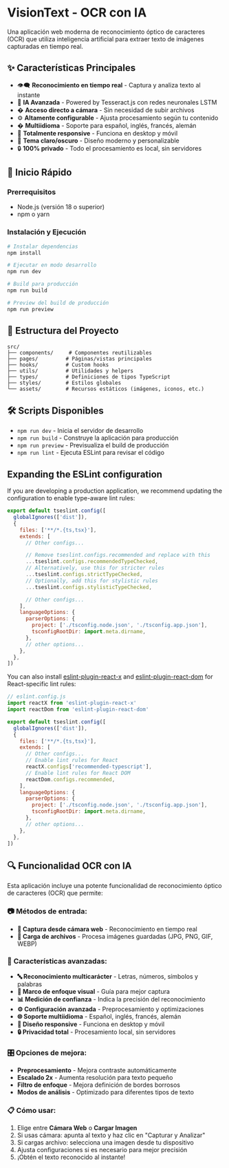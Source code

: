 # VisionText - OCR con IA

Una aplicación web moderna de reconocimiento óptico de caracteres (OCR) que utiliza inteligencia artificial para extraer texto de imágenes capturadas en tiempo real.

## ✨ Características Principales

- 👁️‍🗨️ **Reconocimiento en tiempo real** - Captura y analiza texto al instante
- 🧠 **IA Avanzada** - Powered by Tesseract.js con redes neuronales LSTM
- � **Acceso directo a cámara** - Sin necesidad de subir archivos
- ⚙️ **Altamente configurable** - Ajusta procesamiento según tu contenido
- � **Multiidioma** - Soporte para español, inglés, francés, alemán
- 📱 **Totalmente responsive** - Funciona en desktop y móvil
- 🎨 **Tema claro/oscuro** - Diseño moderno y personalizable
- 🔒 **100% privado** - Todo el procesamiento es local, sin servidores

## 🚀 Inicio Rápido

### Prerrequisitos
- Node.js (versión 18 o superior)
- npm o yarn

### Instalación y Ejecución

```bash
# Instalar dependencias
npm install

# Ejecutar en modo desarrollo
npm run dev

# Build para producción
npm run build

# Preview del build de producción
npm run preview
```

## 📁 Estructura del Proyecto

```
src/
├── components/     # Componentes reutilizables
├── pages/         # Páginas/vistas principales
├── hooks/         # Custom hooks
├── utils/         # Utilidades y helpers
├── types/         # Definiciones de tipos TypeScript
├── styles/        # Estilos globales
└── assets/        # Recursos estáticos (imágenes, iconos, etc.)
```

## 🛠️ Scripts Disponibles

- `npm run dev` - Inicia el servidor de desarrollo
- `npm run build` - Construye la aplicación para producción
- `npm run preview` - Previsualiza el build de producción
- `npm run lint` - Ejecuta ESLint para revisar el código

## Expanding the ESLint configuration

If you are developing a production application, we recommend updating the configuration to enable type-aware lint rules:

```js
export default tseslint.config([
  globalIgnores(['dist']),
  {
    files: ['**/*.{ts,tsx}'],
    extends: [
      // Other configs...

      // Remove tseslint.configs.recommended and replace with this
      ...tseslint.configs.recommendedTypeChecked,
      // Alternatively, use this for stricter rules
      ...tseslint.configs.strictTypeChecked,
      // Optionally, add this for stylistic rules
      ...tseslint.configs.stylisticTypeChecked,

      // Other configs...
    ],
    languageOptions: {
      parserOptions: {
        project: ['./tsconfig.node.json', './tsconfig.app.json'],
        tsconfigRootDir: import.meta.dirname,
      },
      // other options...
    },
  },
])
```

You can also install [eslint-plugin-react-x](https://github.com/Rel1cx/eslint-react/tree/main/packages/plugins/eslint-plugin-react-x) and [eslint-plugin-react-dom](https://github.com/Rel1cx/eslint-react/tree/main/packages/plugins/eslint-plugin-react-dom) for React-specific lint rules:

```js
// eslint.config.js
import reactX from 'eslint-plugin-react-x'
import reactDom from 'eslint-plugin-react-dom'

export default tseslint.config([
  globalIgnores(['dist']),
  {
    files: ['**/*.{ts,tsx}'],
    extends: [
      // Other configs...
      // Enable lint rules for React
      reactX.configs['recommended-typescript'],
      // Enable lint rules for React DOM
      reactDom.configs.recommended,
    ],
    languageOptions: {
      parserOptions: {
        project: ['./tsconfig.node.json', './tsconfig.app.json'],
        tsconfigRootDir: import.meta.dirname,
      },
      // other options...
    },
  },
])
```

## 🔍 **Funcionalidad OCR con IA**

Esta aplicación incluye una potente funcionalidad de reconocimiento óptico de caracteres (OCR) que permite:

### 📷 **Métodos de entrada:**
- **📸 Captura desde cámara web** - Reconocimiento en tiempo real
- **📁 Carga de archivos** - Procesa imágenes guardadas (JPG, PNG, GIF, WEBP)

### 🚀 **Características avanzadas:**
- **🔤 Reconocimiento multicarácter** - Letras, números, símbolos y palabras
- **🎯 Marco de enfoque visual** - Guía para mejor captura
- **📊 Medición de confianza** - Indica la precisión del reconocimiento
- **⚙️ Configuración avanzada** - Preprocesamiento y optimizaciones
- **🌐 Soporte multiidioma** - Español, inglés, francés, alemán
- **📱 Diseño responsive** - Funciona en desktop y móvil
- **🔒 Privacidad total** - Procesamiento local, sin servidores

### 🎛️ **Opciones de mejora:**
- **Preprocesamiento** - Mejora contraste automáticamente
- **Escalado 2x** - Aumenta resolución para texto pequeño
- **Filtro de enfoque** - Mejora definición de bordes borrosos
- **Modos de análisis** - Optimizado para diferentes tipos de texto

### 📋 **Cómo usar:**
1. Elige entre **Cámara Web** o **Cargar Imagen**
2. Si usas cámara: apunta al texto y haz clic en "Capturar y Analizar"
3. Si cargas archivo: selecciona una imagen desde tu dispositivo
4. Ajusta configuraciones si es necesario para mejor precisión
5. ¡Obtén el texto reconocido al instante!
